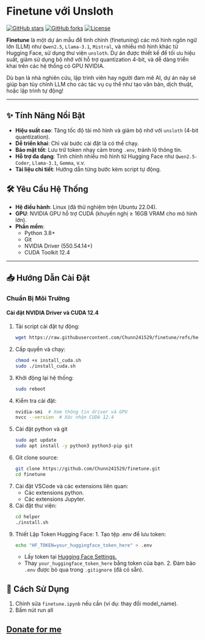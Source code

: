 # Finetune với Unsloth

[![GitHub stars](https://img.shields.io/github/stars/Chunn241529/finetune?style=social)](https://github.com/Chunn241529/finetune/stargazers)
[![GitHub forks](https://img.shields.io/github/forks/Chunn241529/finetune?style=social)](https://github.com/Chunn241529/finetune/network)
[![License](https://img.shields.io/badge/license-MIT-blue.svg)](https://github.com/Chunn241529/finetune/blob/main/LICENSE)

**Finetune** là một dự án mẫu để tinh chỉnh (finetuning) các mô hình ngôn ngữ lớn (LLM) như `Qwen2.5`, `Llama-3.1`, `Mistral`, và nhiều mô hình khác từ Hugging Face, sử dụng thư viện `unsloth`. Dự án được thiết kế để tối ưu hiệu suất, giảm sử dụng bộ nhớ với hỗ trợ quantization 4-bit, và dễ dàng triển khai trên các hệ thống có GPU NVIDIA.

Dù bạn là nhà nghiên cứu, lập trình viên hay người đam mê AI, dự án này sẽ giúp bạn tùy chỉnh LLM cho các tác vụ cụ thể như tạo văn bản, dịch thuật, hoặc lập trình tự động!

---

## ✨ Tính Năng Nổi Bật
- **Hiệu suất cao**: Tăng tốc độ tải mô hình và giảm bộ nhớ với `unsloth` (4-bit quantization).
- **Dễ triển khai**: Chỉ vài bước cài đặt là có thể chạy.
- **Bảo mật tốt**: Lưu trữ token nhạy cảm trong `.env`, tránh lộ thông tin.
- **Hỗ trợ đa dạng**: Tinh chỉnh nhiều mô hình từ Hugging Face như `Qwen2.5-Coder`, `Llama-3.1`, `Gemma`, v.v.
- **Tài liệu chi tiết**: Hướng dẫn từng bước kèm script tự động.

## 🛠 Yêu Cầu Hệ Thống
- **Hệ điều hành**: Linux (đã thử nghiệm trên Ubuntu 22.04).
- **GPU**: NVIDIA GPU hỗ trợ CUDA (khuyến nghị ≥ 16GB VRAM cho mô hình lớn).
- **Phần mềm**: 
  - Python 3.8+
  - Git
  - NVIDIA Driver (550.54.14+)
  - CUDA Toolkit 12.4

---

## 📥 Hướng Dẫn Cài Đặt

### Chuẩn Bị Môi Trường

#### Cài đặt NVIDIA Driver và CUDA 12.4
  1. Tải script cài đặt tự động:
      ```bash
      wget https://raw.githubusercontent.com/Chunn241529/finetune/refs/heads/main/helper/install_cuda.sh
      ```
  2. Cấp quyền và chạy:
      ```bash
      chmod +x install_cuda.sh
      sudo ./install_cuda.sh
      ```
  3. Khởi động lại hệ thống:
      ```bash
      sudo reboot
      ```
  4. Kiểm tra cài đặt:
      ```bash
      nvidia-smi  # Xem thông tin driver và GPU
      nvcc --version  # Xác nhận CUDA 12.4
      ```
  5. Cài đặt python và git
      ```bash
      sudo apt update
      sudo apt install -y python3 python3-pip git
      ```
  6. Git clone source:
      ```bash
      git clone https://github.com/Chunn241529/finetune.git
      cd finetune
      ```
  7. Cài đặt VSCode và các extensions liên quan:
      - Các extensions python.
      - Các extensions Jupyter.
  8. Cài đặt thư viện:
      ```bash
      cd helper
      ./install.sh
      ```
  9. Thiết Lập Token Hugging Face:
    1. Tạo tệp .env để lưu token:
      ```bash
      echo "HF_TOKEN=your_huggingface_token_here" > .env 
      ```
      - Lấy token tại [Hugging Face Settings.](https://huggingface.co/settings/tokens)
      - Thay `your_huggingface_token_here` bằng token của bạn.
    2. Đảm bảo `.env` được bỏ qua trong `.gitignore` (đã có sẵn).
  

## 🚀 Cách Sử Dụng
1. Chỉnh sửa `finetune.ipynb` nếu cần (ví dụ: thay đổi model_name).
2. Bấm nút run all

## [Donate for me](https://www.paypal.com/paypalme/TrungVuong24?country.x=VN&locale.x=vi_VN)
